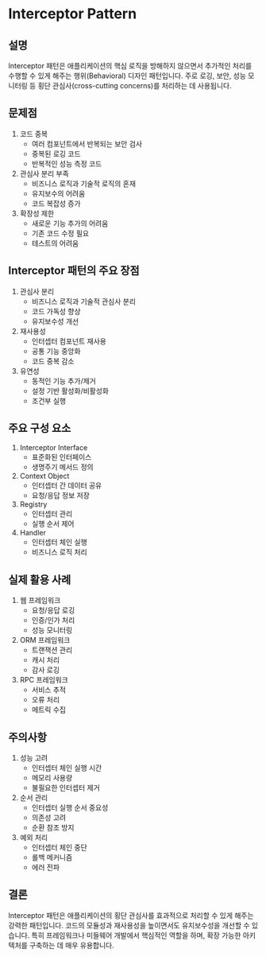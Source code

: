 # Interceptor Pattern

## 설명
Interceptor 패턴은 애플리케이션의 핵심 로직을 방해하지 않으면서 추가적인 처리를 수행할 수 있게 해주는 행위(Behavioral) 디자인 패턴입니다. 주로 로깅, 보안, 성능 모니터링 등 횡단 관심사(cross-cutting concerns)를 처리하는 데 사용됩니다.

## 문제점
1. 코드 중복
    - 여러 컴포넌트에서 반복되는 보안 검사
    - 중복된 로깅 코드
    - 반복적인 성능 측정 코드
2. 관심사 분리 부족
    - 비즈니스 로직과 기술적 로직의 혼재
    - 유지보수의 어려움
    - 코드 복잡성 증가
3. 확장성 제한
    - 새로운 기능 추가의 어려움
    - 기존 코드 수정 필요
    - 테스트의 어려움

## Interceptor 패턴의 주요 장점
1. 관심사 분리
    - 비즈니스 로직과 기술적 관심사 분리
    - 코드 가독성 향상
    - 유지보수성 개선
2. 재사용성
    - 인터셉터 컴포넌트 재사용
    - 공통 기능 중앙화
    - 코드 중복 감소
3. 유연성
    - 동적인 기능 추가/제거
    - 설정 기반 활성화/비활성화
    - 조건부 실행

## 주요 구성 요소
1. Interceptor Interface
    - 표준화된 인터페이스
    - 생명주기 메서드 정의
2. Context Object
    - 인터셉터 간 데이터 공유
    - 요청/응답 정보 저장
3. Registry
    - 인터셉터 관리
    - 실행 순서 제어
4. Handler
    - 인터셉터 체인 실행
    - 비즈니스 로직 처리

## 실제 활용 사례
1. 웹 프레임워크
    - 요청/응답 로깅
    - 인증/인가 처리
    - 성능 모니터링
2. ORM 프레임워크
    - 트랜잭션 관리
    - 캐시 처리
    - 감사 로깅
3. RPC 프레임워크
    - 서비스 추적
    - 오류 처리
    - 메트릭 수집

## 주의사항
1. 성능 고려
    - 인터셉터 체인 실행 시간
    - 메모리 사용량
    - 불필요한 인터셉터 제거
2. 순서 관리
    - 인터셉터 실행 순서 중요성
    - 의존성 고려
    - 순환 참조 방지
3. 예외 처리
    - 인터셉터 체인 중단
    - 롤백 메커니즘
    - 에러 전파

## 결론
Interceptor 패턴은 애플리케이션의 횡단 관심사를 효과적으로 처리할 수 있게 해주는 강력한 패턴입니다. 코드의 모듈성과 재사용성을 높이면서도 유지보수성을 개선할 수 있습니다. 특히 프레임워크나 미들웨어 개발에서 핵심적인 역할을 하며, 확장 가능한 아키텍처를 구축하는 데 매우 유용합니다.